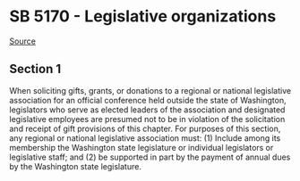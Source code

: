 # SB 5170 - Legislative organizations

[Source](http://lawfilesext.leg.wa.gov/biennium/2023-24/Pdf/Bills/Senate%20Bills/5170.pdf)

## Section 1
When soliciting gifts, grants, or donations to a regional or national legislative association for an official conference held outside the state of Washington, legislators who serve as elected leaders of the association and designated legislative employees are presumed not to be in violation of the solicitation and receipt of gift provisions of this chapter. For purposes of this section, any regional or national legislative association must: (1) Include among its membership the Washington state legislature or individual legislators or legislative staff; and (2) be supported in part by the payment of annual dues by the Washington state legislature.
